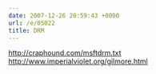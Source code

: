 ```yaml
---
date: 2007-12-26 20:59:43 +0000
url: /e/05022
title: DRM
---
```


http://craphound.com/msftdrm.txt
http://www.imperialviolet.org/gilmore.html
